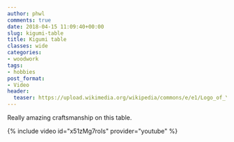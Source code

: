 ```yaml
---
author: phwl
comments: true
date: 2018-04-15 11:09:40+00:00
slug: kigumi-table
title: Kigumi table
classes: wide
categories:
- woodwork
tags:
- hobbies
post_format:
- Video
header:
  teaser: https://upload.wikimedia.org/wikipedia/commons/e/e1/Logo_of_YouTube_%282015-2017%29.svg
---
```


Really amazing craftsmanship on this table.

{% include video id="x51zMg7roIs" provider="youtube" %}

